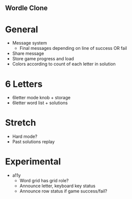 ## Wordle Clone

# General

- Message system
  - Final messages depending on line of success OR fail
- Share message
- Store game progress and load
- Colors according to count of each letter in solution

# 6 Letters

- 6letter mode knob + storage
- 6letter word list + solutions

# Stretch

- Hard mode?
- Past solutions replay

# Experimental

- a11y
  - Word grid has grid role?
  - Announce letter, keyboard key status
  - Announce row status if game success/fail?
